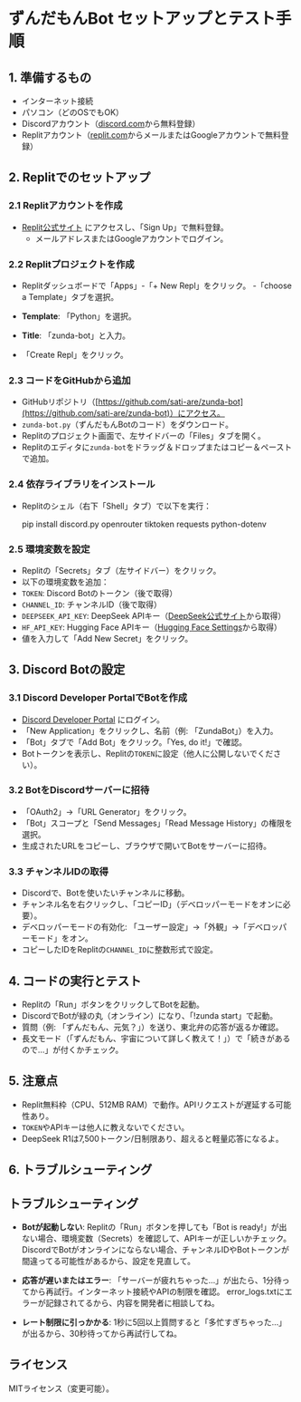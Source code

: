 # ずんだもんBot セットアップとテスト手順

## 1. 準備するもの
- インターネット接続
- パソコン（どのOSでもOK）
- Discordアカウント（[discord.com](https://discord.com)から無料登録）
- Replitアカウント（[replit.com](https://replit.com)からメールまたはGoogleアカウントで無料登録）

## 2. Replitでのセットアップ
### 2.1 Replitアカウントを作成
- [Replit公式サイト](https://replit.com) にアクセスし、「Sign Up」で無料登録。
   - メールアドレスまたはGoogleアカウントでログイン。

### 2.2 Replitプロジェクトを作成
- Replitダッシュボードで「Apps」-「+ New Repl」をクリック。
-「choose a Template」タブを選択。
- **Template**: 「Python」を選択。
- **Title**: 「zunda-bot」と入力。
  

- 「Create Repl」をクリック。

### 2.3 コードをGitHubから追加
- GitHubリポジトリ（[https://github.com/sati-are/zunda-bot](https://github.com/sati-are/zunda-bot)）にアクセス。
- `zunda-bot.py`（ずんだもんBotのコード）をダウンロード。
- Replitのプロジェクト画面で、左サイドバーの「Files」タブを開く。
- Replitのエディタに`zunda-bot`をドラッグ＆ドロップまたはコピー＆ペーストで追加。

### 2.4 依存ライブラリをインストール
- Replitのシェル（右下「Shell」タブ）で以下を実行：

  pip install discord.py openrouter tiktoken requests python-dotenv

### 2.5 環境変数を設定
- Replitの「Secrets」タブ（左サイドバー）をクリック。
- 以下の環境変数を追加：
- `TOKEN`: Discord Botのトークン（後で取得）
- `CHANNEL_ID`: チャンネルID（後で取得）
- `DEEPSEEK_API_KEY`: DeepSeek APIキー（[DeepSeek公式サイト](https://deepseek.com)から取得）
- `HF_API_KEY`: Hugging Face APIキー（[Hugging Face Settings](https://huggingface.co/settings/tokens)から取得）
- 値を入力して「Add New Secret」をクリック。

## 3. Discord Botの設定
### 3.1 Discord Developer PortalでBotを作成
- [Discord Developer Portal](https://discord.com/developers/applications) にログイン。
- 「New Application」をクリックし、名前（例: 「ZundaBot」）を入力。
- 「Bot」タブで「Add Bot」をクリック。「Yes, do it!」で確認。
- Botトークンを表示し、Replitの`TOKEN`に設定（他人に公開しないでください）。

### 3.2 BotをDiscordサーバーに招待
- 「OAuth2」→「URL Generator」をクリック。
- 「Bot」スコープと「Send Messages」「Read Message History」の権限を選択。
- 生成されたURLをコピーし、ブラウザで開いてBotをサーバーに招待。

### 3.3 チャンネルIDの取得
- Discordで、Botを使いたいチャンネルに移動。
- チャンネル名を右クリックし、「コピーID」（デベロッパーモードをオンに必要）。
- デベロッパーモードの有効化: 「ユーザー設定」→「外観」→「デベロッパーモード」をオン。
- コピーしたIDをReplitの`CHANNEL_ID`に整数形式で設定。

## 4. コードの実行とテスト
- Replitの「Run」ボタンをクリックしてBotを起動。
- DiscordでBotが緑の丸（オンライン）になり、「!zunda start」で起動。
- 質問（例: 「ずんだもん、元気？」）を送り、東北弁の応答が返るか確認。
- 長文モード（「ずんだもん、宇宙について詳しく教えて！」）で「続きがあるので…」が付くかチェック。

## 5. 注意点
- Replit無料枠（CPU、512MB RAM）で動作。APIリクエストが遅延する可能性あり。
- `TOKEN`やAPIキーは他人に教えないでください。
- DeepSeek R1は7,500トークン/日制限あり、超えると軽量応答になるよ。

## 6. トラブルシューティング
## トラブルシューティング
- **Botが起動しない**:
  Replitの「Run」ボタンを押しても「Bot is ready!」が出ない場合、環境変数（Secrets）を確認して、APIキーが正しいかチェック。
  DiscordでBotがオンラインにならない場合、チャンネルIDやBotトークンが間違ってる可能性があるから、設定を見直して。

- **応答が遅いまたはエラー**:
  「サーバーが疲れちゃった…」が出たら、1分待ってから再試行。インターネット接続やAPIの制限を確認。
  error_logs.txtにエラーが記録されてるから、内容を開発者に相談してね。

- **レート制限に引っかかる**:
  1秒に5回以上質問すると「多忙すぎちゃった…」が出るから、30秒待ってから再試行してね。


## ライセンス
MITライセンス（変更可能）。
